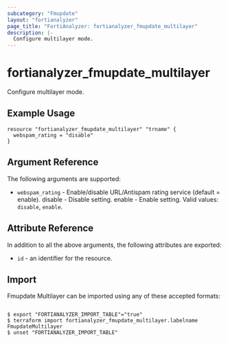 ```yaml
---
subcategory: "Fmupdate"
layout: "fortianalyzer"
page_title: "FortiAnalyzer: fortianalyzer_fmupdate_multilayer"
description: |-
  Configure multilayer mode.
---
```


# fortianalyzer_fmupdate_multilayer
Configure multilayer mode.

## Example Usage

```hcl
resource "fortianalyzer_fmupdate_multilayer" "trname" {
  webspam_rating = "disable"
}
```

## Argument Reference


The following arguments are supported:


* `webspam_rating` - Enable/disable URL/Antispam rating service (default = enable). disable - Disable setting. enable - Enable setting. Valid values: `disable`, `enable`.



## Attribute Reference

In addition to all the above arguments, the following attributes are exported:
* `id` - an identifier for the resource.

## Import

Fmupdate Multilayer can be imported using any of these accepted formats:
```

$ export "FORTIANALYZER_IMPORT_TABLE"="true"
$ terraform import fortianalyzer_fmupdate_multilayer.labelname FmupdateMultilayer
$ unset "FORTIANALYZER_IMPORT_TABLE"
```

